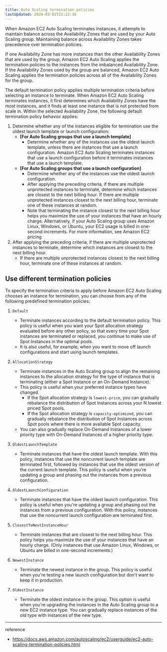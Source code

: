 ```yaml
---
title: Auto Scaling termination policies
lastUpdated: 2024-03-02T21:22:36
---
```


When Amazon EC2 Auto Scaling terminates instances, it attempts to maintain balance across the Availability Zones that are used by your Auto Scaling group. Maintaining balance across Availability Zones takes precedence over termination policies.

If one Availability Zone has more instances than the other Availability Zones that are used by the group, Amazon EC2 Auto Scaling applies the termination policies to the instances from the imbalanced Availability Zone. If the Availability Zones used by the group are balanced, Amazon EC2 Auto Scaling applies the termination policies across all of the Availability Zones for the group.

The default termination policy applies multiple termination criteria before selecting an instance to terminate. When Amazon EC2 Auto Scaling terminates instances, it first determines which Availability Zones have the most instances, and it finds at least one instance that is not protected from scale in. Within the selected Availability Zone, the following default termination policy behavior applies:

1. Determine whether any of the instances eligible for termination use the oldest launch template or launch configuration:
    - **[For Auto Scaling groups that use a launch template]**
        - Determine whether any of the instances use the oldest launch template, unless there are instances that use a launch configuration. Amazon EC2 Auto Scaling terminates instances that use a launch configuration before it terminates instances that use a launch template.
    - **[For Auto Scaling groups that use a launch configuration]**
        - Determine whether any of the instances use the oldest launch configuration.
        - After applying the preceding criteria, if there are multiple unprotected instances to terminate, determine which instances are closest to the next billing hour. If there are multiple unprotected instances closest to the next billing hour, terminate one of these instances at random.
        - Note that terminating the instance closest to the next billing hour helps you maximize the use of your instances that have an hourly charge. Alternatively, if your Auto Scaling group uses Amazon Linux, Windows, or Ubuntu, your EC2 usage is billed in one-second increments. For more information, see Amazon EC2 pricing
2. After applying the preceding criteria, if there are multiple unprotected instances to terminate, determine which instances are closest to the next billing hour.
    - If there are multiple unprotected instances closest to the next billing hour, terminate one of these instances at random.

## Use different termination policies

To specify the termination criteria to apply before Amazon EC2 Auto Scaling chooses an instance for termination, you can choose from any of the following predefined termination policies:

1. `Default`
   - Terminate instances according to the default termination policy. This policy is useful when you want your Spot allocation strategy evaluated before any other policy, so that every time your Spot instances are terminated or replaced, you continue to make use of Spot Instances in the optimal pools.
   - It is also useful, for example, when you want to move off launch configurations and start using launch templates.

2. `AllocationStrategy`
   - Terminate instances in the Auto Scaling group to align the remaining instances to the allocation strategy for the type of instance that is terminating (either a Spot Instance or an On-Demand Instance).
   - This policy is useful when your preferred instance types have changed.
     - If the Spot allocation strategy is `lowest-price`, you can gradually rebalance the distribution of Spot Instances across your N lowest priced Spot pools.
     - If the Spot allocation strategy is `capacity-optimized`, you can gradually rebalance the distribution of Spot Instances across Spot pools where there is more available Spot capacity.
   - You can also gradually replace On-Demand Instances of a lower priority type with On-Demand Instances of a higher priority type.

3. `OldestLaunchTemplate`
   - Terminate instances that have the oldest launch template. With this policy, instances that use the noncurrent launch template are terminated first, followed by instances that use the oldest version of the current launch template. This policy is useful when you're updating a group and phasing out the instances from a previous configuration.

4. `OldestLaunchConfiguration`
   - Terminate instances that have the oldest launch configuration. This policy is useful when you're updating a group and phasing out the instances from a previous configuration. With this policy, instances that use the noncurrent launch configuration are terminated first.

5. `ClosestToNextInstanceHour`
   - Terminate instances that are closest to the next billing hour. This policy helps you maximize the use of your instances that have an hourly charge. (Only instances that use Amazon Linux, Windows, or Ubuntu are billed in one-second increments.)

6. `NewestInstance`
   - Terminate the newest instance in the group. This policy is useful when you're testing a new launch configuration but don't want to keep it in production.

7. `OldestInstance`
   - Terminate the oldest instance in the group. This option is useful when you're upgrading the instances in the Auto Scaling group to a new EC2 instance type. You can gradually replace instances of the old type with instances of the new type.

---
reference
- https://docs.aws.amazon.com/autoscaling/ec2/userguide/ec2-auto-scaling-termination-policies.html
